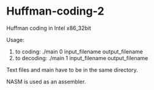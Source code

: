 # Huffman-coding-2
Huffman coding in Intel x86_32bit 

Usage:
1) to coding:     ./main 0 input_filename output_filename
2) to decoding:   ./main 1 input_filename output_filename

Text files and main have to be in the same directory.

NASM is used as an assembler.
